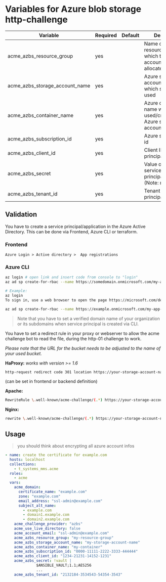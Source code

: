 # Variables for Azure blob storage http-challenge

| Variable              | Required | Default   | Description
|-----------------------|----------|-----------|------------
| acme_azbs_resource_group   | yes      |           | Name of the Azure resource group to which the storage account has been allocated
| acme_azbs_storage_account_name    | yes      |           | Azure storage account name which should be used
| acme_azbs_container_name    | yes      |           | Azure container name which will be used/created in Azure storage account
| acme_azbs_subscription_id | yes       | | Azure subscription id
| acme_azbs_client_id | yes | | Client ID of service principal/application
| acme_azbs_secret | yes | | Value of secret of service principal/application (Note: not the ID)
| acme_azbs_tenant_id | yes | | Tenant ID of service principal/application

## Validation

You have to create a service principal/application in the Azure Active Directory.
This can be done via Frontend, Azure CLI or terraform.

### Frontend

`Azure Login > Active directory >  App registrations`

### Azure CLI

```bash
az login # open link and insert code from console to "login"
az ad sp create-for-rbac --name https://somedomain.onmicrosoft.com/my-app-name --scopes /subscriptions/my-subscription-id/resourceGroups/my-resource-group-name

# Example:
az login
To sign in, use a web browser to open the page https://microsoft.com/devicelogin and enter the code xxxx to authenticate.

az ad sp create-for-rbac --name https://example.onmicrosoft.com/my-app-name --scopes /subscriptions/00000-111111-22222-333333-44444-/resourceGroups/my-resource-group-name
```

> Note that you have to set a verified domain name of your organization or its subdomains when service principal is created via CLI.

You have to set a redirect rule in your proxy or webserver to allow the acme challenge bot to read the file, during the http-01 challenge to work.

*Please note that the URL for the bucket needs to be adjusted to the name of your used bucket.*

**HaProxy:**
*works with version >= 1.6*

```bash
http-request redirect code 301 location https://your-storage-account-name.blob.core.windows.net[url,regsub(^/.well-known/acme-challenge,/my-containername,)] if { path_beg /.well-known/acme-challenge }
```

(can be set in frontend or backend definition)

**Apache:**

```bash
RewriteRule \.well-known/acme-challenge/(.*) https://your-storage-account-name.blob.core.windows.net/your-container-name/$1
```

**Nginx:**

```bash
rewrite \.well-known/acme-challenge/(.*) https://your-storage-account-name.blob.core.windows.net/your-container-name/$1
```

## Usage

> you should think about encrypting all azure account infos

```yaml
- name: create the certificate for example.com
  hosts: localhost
  collections:
    - t_systems_mms.acme
  roles:
    - acme
  vars:
    acme_domain:
      certificate_name: "example.com"
      zone: "example.com"
      email_address: "ssl-admin@example.com"
      subject_alt_name:
        - example.com
        - domain1.example.com
        - domain2.example.com
    acme_challenge_provider: "azbs"
    acme_use_live_directory: false
    acme_account_email: "ssl-admin@example.com"
    acme_azbs_resource_group: "my-resource-group"
    acme_azbs_storage_account_name: "my-storage-account-name"
    acme_azbs_container_name: "my-container"
    acme_azbs_subscription_id: "0000-11111-2222-3333-444444"
    acme_azbs_client_id: "1234-21231-14152-1231"
    acme_azbs_secret: !vault |
              $ANSIBLE_VAULT;1.1;AES256
              ...
    acme_azbs_tenant_id: "2132184-3534543-54354-3543"
```
